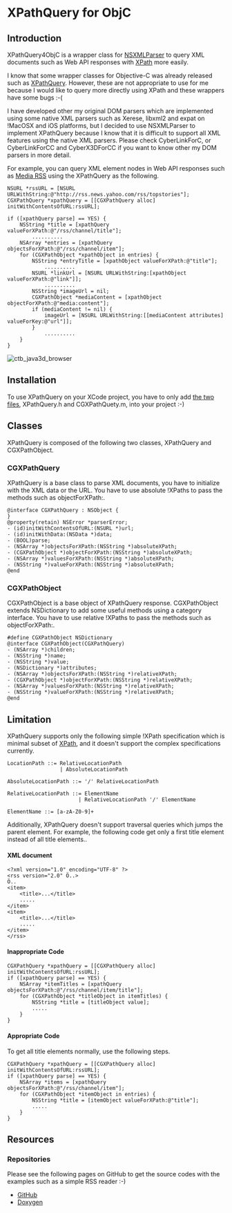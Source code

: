 # XPathQuery for ObjC

## Introduction

XPathQuery4ObjC is a wrapper class for [NSXMLParser]([http://developer.apple.com/library/mac/#documentation/Cocoa/Reference/Foundation/Classes/NSXMLParser_Class/Reference/Reference.html]) to query XML documents such as Web API responses with [XPath](http://www.w3.org/TR/xpath/) more easily.

I know that some wrapper classes for Objective-C was already released such as [XPathQuery](http://cocoawithlove.com/2008/10/using-libxml2-for-parsing-and-xpath.html). However, these are not appropriate to use for me because I would like to query more directly using XPath and these wrappers have some bugs :-(

I have developed other my original DOM parsers which are implemented using some native XML parsers such as Xerese, libxml2 and expat on !MacOSX and iOS platforms, but I decided to use NSXMLParser to implement XPathQuery because I know that it is difficult to support all XML features using the native XML parsers. Please check CyberLinkForC, or CyberLinkForCC and CyberX3DForCC if you want to know other my DOM parsers in more detail.

For example, you can query XML element nodes in Web API responses such as [Media RSS](http://en.wikipedia.org/wiki/Media_RSS) using the XPathQuery as the following.

```
NSURL *rssURL = [NSURL URLWithString:@"http://rss.news.yahoo.com/rss/topstories"];
CGXPathQuery *xpathQuery = [[CGXPathQuery alloc] initWithContentsOfURL:rssURL];

if ([xpathQuery parse] == YES) {
    NSString *title = [xpathQuery valueForXPath:@"/rss/channel/title"];
        ..........
    NSArray *entries = [xpathQuery objectsForXPath:@"/rss/channel/item"];
    for (CGXPathObject *xpathObject in entries) {
        NSString *entryTitle = [xpathObject valueForXPath:@"title"];
            ..........
        NSURL *linkUrl = [NSURL URLWithString:[xpathObject valueForXPath:@"link"]];
            ..........
        NSString *imageUrl = nil;
        CGXPathObject *mediaContent = [xpathObject objectForXPath:@"media:content"];
        if (mediaContent != nil) {
            imageUrl = [NSURL URLWithString:[[mediaContent attributes] valueForKey:@"url"]];
        }
            ..........
    }
}
```

![ctb_java3d_browser](http://www.cybergarage.org/wp-content/uploads/xpathquery_ios_rsssample.png)

## Installation

To use XPathQuery on your XCode project, you have to only add [the two files]([https://github.com/cybergarage/CGXPathQuery/tree/master/CGXPathQuerySDK]), XPathQuery.h and CGXPathQuety.m, into your project :-)

## Classes

XPathQuery is composed of the following two classes, XPathQuery and CGXPathObject.

### CGXPathQuery

XPathQuery is a base class to parse XML documents, you have to initialize with the XML data or the URL. You have to use absolute !XPaths to pass the methods such as objectForXPath:.

```
@interface CGXPathQuery : NSObject {
}
@property(retain) NSError *parserError;
- (id)initWithContentsOfURL:(NSURL *)url;
- (id)initWithData:(NSData *)data;
- (BOOL)parse;
- (NSArray *)objectsForXPath:(NSString *)absoluteXPath;
- (CGXPathObject *)objectForXPath:(NSString *)absoluteXPath;
- (NSArray *)valuesForXPath:(NSString *)absoluteXPath;
- (NSString *)valueForXPath:(NSString *)absoluteXPath;
@end
```

### CGXPathObject

CGXPathObject is a base object of XPathQuery response. CGXPathObject extends NSDictionary to add some useful methods using a category interface. You have to use relative !XPaths to pass the methods such as objectForXPath:.

```
#define CGXPathObject NSDictionary
@interface CGXPathObject(CGXPathQuery)
- (NSArray *)children;
- (NSString *)name;
- (NSString *)value;
- (NSDictionary *)attributes;
- (NSArray *)objectsForXPath:(NSString *)relativeXPath;
- (CGXPathObject *)objectForXPath:(NSString *)relativeXPath;
- (NSArray *)valuesForXPath:(NSString *)relativeXPath;
- (NSString *)valueForXPath:(NSString *)relativeXPath;
@end
```

## Limitation

XPathQuery supports only the following simple !XPath specification which is minimal subset of [XPath](http://www.w3.org/TR/xpath/), and it doesn't support the complex specifications currently.

```
LocationPath ::= RelativeLocationPath
                 | AbsoluteLocationPath

AbsoluteLocationPath ::= '/' RelativeLocationPath

RelativeLocationPath ::= ElementName
                       | RelativeLocationPath '/' ElementName

ElementName ::= [a-zA-Z0-9]+
```

Additionally, XPathQuery doesn't support traversal queries which jumps the parent element. For example, the following code get only a first title element instead of all title elements..

#### XML document

```
<?xml version="1.0" encoding="UTF-8" ?>
<rss version="2.0" Ö..>
Ö..
<item>
    <title>...</title>
    .....
</item>
<item>
    <title>...</title>
    .....
</item>
</rss>
```

#### Inappropriate Code

```
CGXPathQuery *xpathQuery = [[CGXPathQuery alloc] initWithContentsOfURL:rssURL];
if ([xpathQuery parse] == YES) {
    NSArray *itemTitles = [xpathQuery objectsForXPath:@"/rss/channel/item/title"];
    for (CGXPathObject *titleObject in itemTitles) {
        NSString *title = [titleObject value];
        .....
    }
}
```

#### Appropriate Code

To get all title elements normally, use the following steps.

```
CGXPathQuery *xpathQuery = [[CGXPathQuery alloc] initWithContentsOfURL:rssURL];
if ([xpathQuery parse] == YES) {
    NSArray *items = [xpathQuery objectsForXPath:@"/rss/channel/item"];
    for (CGXPathObject *itemObject in entries) {
        NSString *title = [itemObject valueForXPath:@"title"];
        .....
    }
}
```

## Resources

### Repositories

Please see the following pages on GitHub to get the source codes with the examples such as a simple RSS reader :-)

- [GitHub](https://github.com/cybergarage/XPathQuery4ObjC)
- [Doxygen](http://www.cybergarage.org:8080/doxygen/xpathquery4objc/)
